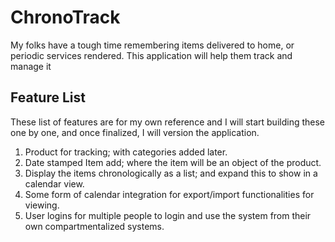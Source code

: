 # ChronoTrack
My folks have a tough time remembering items delivered to home, or periodic services rendered. This application will help them track and manage it 

## Feature List
These list of features are for my own reference and I will start building these one by one, and once finalized, I will version the application.
1) Product for tracking; with categories added later.
2) Date stamped Item add; where the item will be an object of the product.
3) Display the items chronologically as a list; and expand this to show in a calendar view.
4) Some form of calendar integration for export/import functionalities for viewing.
5) User logins for multiple people to login and use the system from their own compartmentalized systems. 

